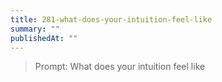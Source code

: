 ```yaml
---
title: 281-what-does-your-intuition-feel-like
summary: ""
publishedAt: ""
---
```


> Prompt: What does your intuition feel like

